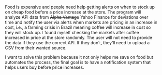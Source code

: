 Food is expensive and people need help getting alerts on when to stock up on cheap food before a price increase at the store. The program will analyze API data from ~~Alpha Vantage~~ Yahoo Finance for deviations over time and notify the user via alerts when markets are pricing in an increase in cost, i.e., a farming crisis in Brazil meaning coffee will increase in cost so they will stock up. I found myself checking the markets after coffee increased in price at the store randomly. The user will not need to provide the data if they use the correct API. If they don’t, they’ll need to upload a CSV from their wanted source.

I want to solve this problem because it not only helps me save on food but automates the process, the final goal is to have a notification system that helps users buy before price increases.
